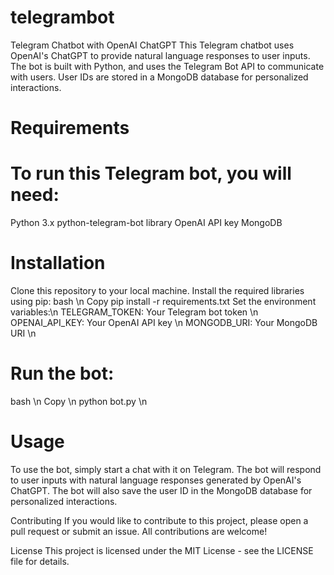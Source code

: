# telegrambot
Telegram Chatbot with OpenAI ChatGPT
This Telegram chatbot uses OpenAI's ChatGPT to provide natural language responses to user inputs. The bot is built with Python, and uses the Telegram Bot API to communicate with users. User IDs are stored in a MongoDB database for personalized interactions.

# Requirements
# To run this Telegram bot, you will need:

Python 3.x
python-telegram-bot library
OpenAI API key
MongoDB
# Installation
Clone this repository to your local machine.
Install the required libraries using pip:
bash \n
Copy
pip install -r requirements.txt
Set the environment variables:\n
TELEGRAM_TOKEN: Your Telegram bot token \n
OPENAI_API_KEY: Your OpenAI API key \n
MONGODB_URI: Your MongoDB URI \n
# Run the bot:
bash \n
Copy \n
python bot.py \n
# Usage
To use the bot, simply start a chat with it on Telegram. The bot will respond to user inputs with natural language responses generated by OpenAI's ChatGPT. The bot will also save the user ID in the MongoDB database for personalized interactions.

Contributing
If you would like to contribute to this project, please open a pull request or submit an issue. All contributions are welcome!

License
This project is licensed under the MIT License - see the LICENSE file for details.
